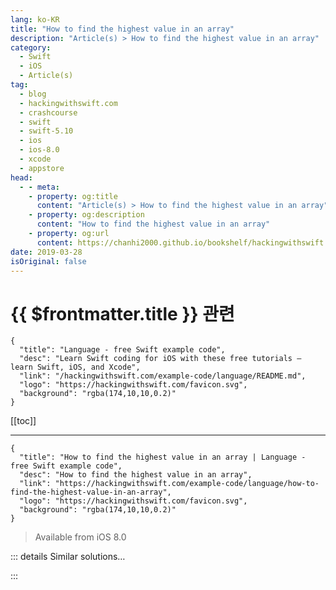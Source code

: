 ```yaml
---
lang: ko-KR
title: "How to find the highest value in an array"
description: "Article(s) > How to find the highest value in an array"
category:
  - Swift
  - iOS
  - Article(s)
tag: 
  - blog
  - hackingwithswift.com
  - crashcourse
  - swift
  - swift-5.10
  - ios
  - ios-8.0
  - xcode
  - appstore
head:
  - - meta:
    - property: og:title
      content: "Article(s) > How to find the highest value in an array"
    - property: og:description
      content: "How to find the highest value in an array"
    - property: og:url
      content: https://chanhi2000.github.io/bookshelf/hackingwithswift.com/example-code/language/how-to-find-the-highest-value-in-an-array.html
date: 2019-03-28
isOriginal: false
---
```


# {{ $frontmatter.title }} 관련

```component VPCard
{
  "title": "Language - free Swift example code",
  "desc": "Learn Swift coding for iOS with these free tutorials – learn Swift, iOS, and Xcode",
  "link": "/hackingwithswift.com/example-code/language/README.md",
  "logo": "https://hackingwithswift.com/favicon.svg",
  "background": "rgba(174,10,10,0.2)"
}
```

[[toc]]

---

```component VPCard
{
  "title": "How to find the highest value in an array | Language - free Swift example code",
  "desc": "How to find the highest value in an array",
  "link": "https://hackingwithswift.com/example-code/language/how-to-find-the-highest-value-in-an-array",
  "logo": "https://hackingwithswift.com/favicon.svg",
  "background": "rgba(174,10,10,0.2)"
}
```

> Available from iOS 8.0

<!-- TODO: 작성 -->

<!-- 
All arrays have a built-in method called `max()`, which returns the highest item in the array. This comes with a default implementation if the elements of the array conform to `Comparable`: it will simply compare all items until it finds the one that compares highest.

For example, this code puts 5 into the `max` constant:

```swift
let numbers = [1, 2, 3, 4, 5]
let max = numbers.max()
```

Note: because `max()` can be called on an empty array, it returns an *optional* – you need to check and unwrap it yourself.

-->

::: details Similar solutions…

<!--
/example-code/language/how-to-use-reduce-to-condense-an-array-into-a-single-value">How to use reduce() to condense an array into a single value 
/example-code/language/what-is-an-optional-value-in-swift">What is an optional value in Swift? 
/example-code/language/how-to-find-the-longest-initial-sequence-in-an-array">How to find the longest initial sequence in an array 
/example-code/language/how-to-safely-use-reference-types-inside-value-types-with-isknownuniquelyreferenced">How to safely use reference types inside value types with isKnownUniquelyReferenced() 
/example-code/language/how-to-find-the-index-of-the-first-matching-array-element">How to find the index of the first matching array element</a>
-->

:::

